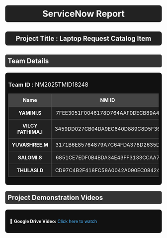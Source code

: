 <h1 style="text-align:center; color:white; background:#222; padding:10px; border-radius:8px;">
  ServiceNow Report
</h1>

<h2 style="text-align:center; color:white; background:#222; padding:10px; border-radius:8px;">
  Project Title : Laptop Request Catalog Item 
</h2>

<h2 style="color:white; background:#333; padding:8px; border-radius:5px;">
  Team Details
</h2>

<div style="background:#111; padding:10px; border-radius:8px;">
  <p style="color:white; font-size:18px;">
    <b>Team ID :</b> NM2025TMID18248
  </p>

  <table style="width:100%; border-collapse:collapse; background:#222; color:white; text-align:center;">
    <tr style="background:#444;">
      <th style="padding:10px; border:1px solid #555;">Name</th>
      <th style="padding:10px; border:1px solid #555;">NM ID</th>
      <th style="padding:10px; border:1px solid #555;">Position</th>
    </tr>
    <tr>
      <td style="padding:10px; border:1px solid #555;"><b>YAMINI.S</b></td>
      <td style="padding:10px; border:1px solid #555;">7FEE3051F0046178D764AAF0DECB89A4</td>
      <td style="padding:10px; border:1px solid #555;">Leader</td>
    </tr>
    <tr>
      <td style="padding:10px; border:1px solid #555;"><b>VILCY FATHIMA.I</b></td>
      <td style="padding:10px; border:1px solid #555;">3459DD027CB04DA9EC640D889C8D5F36</td>
      <td style="padding:10px; border:1px solid #555;">Member</td>
    </tr>
    <tr>
      <td style="padding:10px; border:1px solid #555;"><b>YUVASHREE.M</b></td>
      <td style="padding:10px; border:1px solid #555;">3171B6E85764879A7C64FDA378D2635D</td>
      <td style="padding:10px; border:1px solid #555;">Member</td>
    </tr>
    <tr>
      <td style="padding:10px; border:1px solid #555;"><b>SALOMI.S</b></td>
      <td style="padding:10px; border:1px solid #555;">6851CE7EDF0B4BDA34E43FF3133CCAA7</td>
      <td style="padding:10px; border:1px solid #555;">Member</td>
    <tr>
      <td style="padding:10px; border:1px solid #555;"><b>THULASI.D</b></td>
      <td style="padding:10px; border:1px solid #555;">CD97C4B2F418FC58A0042A090EC08424</td>
      <td style="padding:10px; border:1px solid #555;">Member</td>
    </tr>
  </table>
</div>

<h2 style="color:white; background:#333; padding:8px; border-radius:5px; margin-top:20px;">
  Project Demonstration Videos
</h2>

<div style="background:#111; padding:15px; border-radius:8px; color:white;">
  <p>📌 <b>Google Drive Video:</b> 
    <a href="" 
   style="color:#4DB8FF; text-decoration:none;" target="_blank">Click here to watch</a>

  </p>
</div>
